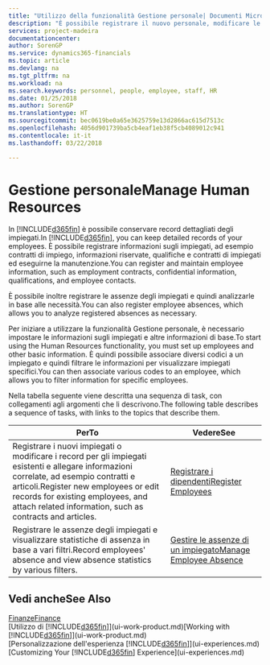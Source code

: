 ```yaml
---
title: "Utilizzo della funzionalità Gestione personale| Documenti Microsoft"
description: "È possibile registrare il nuovo personale, modificare le informazioni sul personale esistente e registrare e analizzare le assenze."
services: project-madeira
documentationcenter: 
author: SorenGP
ms.service: dynamics365-financials
ms.topic: article
ms.devlang: na
ms.tgt_pltfrm: na
ms.workload: na
ms.search.keywords: personnel, people, employee, staff, HR
ms.date: 01/25/2018
ms.author: SorenGP
ms.translationtype: HT
ms.sourcegitcommit: bec0619be0a65e3625759e13d2866ac615d7513c
ms.openlocfilehash: 4056d901739ba5cb4eaf1eb38f5cb4089012c941
ms.contentlocale: it-it
ms.lasthandoff: 03/22/2018

---
```

# <a name="manage-human-resources"></a><span data-ttu-id="bdf60-103">Gestione personale</span><span class="sxs-lookup"><span data-stu-id="bdf60-103">Manage Human Resources</span></span>
<span data-ttu-id="bdf60-104">In [!INCLUDE[d365fin](includes/d365fin_md.md)] è possibile conservare record dettagliati degli impiegati.</span><span class="sxs-lookup"><span data-stu-id="bdf60-104">In [!INCLUDE[d365fin](includes/d365fin_md.md)], you can keep detailed records of your employees.</span></span> <span data-ttu-id="bdf60-105">È possibile registrare informazioni sugli impiegati, ad esempio contratti di impiego, informazioni riservate, qualifiche e contratti di impiegati ed eseguirne la manutenzione.</span><span class="sxs-lookup"><span data-stu-id="bdf60-105">You can register and maintain employee information, such as employment contracts, confidential information, qualifications, and employee contacts.</span></span>

<span data-ttu-id="bdf60-106">È possibile inoltre registrare le assenze degli impiegati e quindi analizzarle in base alle necessità.</span><span class="sxs-lookup"><span data-stu-id="bdf60-106">You can also register employee absences, which allows you to analyze registered absences as necessary.</span></span>

<span data-ttu-id="bdf60-107">Per iniziare a utilizzare la funzionalità Gestione personale, è necessario impostare le informazioni sugli impiegati e altre informazioni di base.</span><span class="sxs-lookup"><span data-stu-id="bdf60-107">To start using the Human Resources functionality, you must set up employees and other basic information.</span></span> <span data-ttu-id="bdf60-108">È quindi possibile associare diversi codici a un impiegato e quindi filtrare le informazioni per visualizzare impiegati specifici.</span><span class="sxs-lookup"><span data-stu-id="bdf60-108">You can then associate various codes to an employee, which allows you to filter information for specific employees.</span></span>

<span data-ttu-id="bdf60-109">Nella tabella seguente viene descritta una sequenza di task, con collegamenti agli argomenti che li descrivono.</span><span class="sxs-lookup"><span data-stu-id="bdf60-109">The following table describes a sequence of tasks, with links to the topics that describe them.</span></span>

| <span data-ttu-id="bdf60-110">Per</span><span class="sxs-lookup"><span data-stu-id="bdf60-110">To</span></span> | <span data-ttu-id="bdf60-111">Vedere</span><span class="sxs-lookup"><span data-stu-id="bdf60-111">See</span></span> |
| --- | --- |
| <span data-ttu-id="bdf60-112">Registrare i nuovi impiegati o modificare i record per gli impiegati esistenti e allegare informazioni correlate, ad esempio contratti e articoli.</span><span class="sxs-lookup"><span data-stu-id="bdf60-112">Register new employees or edit records for existing employees, and attach related information, such as contracts and articles.</span></span> |[<span data-ttu-id="bdf60-113">Registrare i dipendenti</span><span class="sxs-lookup"><span data-stu-id="bdf60-113">Register Employees</span></span>](hr-how-register-employees.md) |
| <span data-ttu-id="bdf60-114">Registrare le assenze degli impiegati e visualizzare statistiche di assenza in base a vari filtri.</span><span class="sxs-lookup"><span data-stu-id="bdf60-114">Record employees' absence and view absence statistics by various filters.</span></span> |[<span data-ttu-id="bdf60-115">Gestire le assenze di un impiegato</span><span class="sxs-lookup"><span data-stu-id="bdf60-115">Manage Employee Absence</span></span>](hr-how-manage-absence.md) |

## <a name="see-also"></a><span data-ttu-id="bdf60-116">Vedi anche</span><span class="sxs-lookup"><span data-stu-id="bdf60-116">See Also</span></span>
[<span data-ttu-id="bdf60-117">Finanze</span><span class="sxs-lookup"><span data-stu-id="bdf60-117">Finance</span></span>](finance.md)  
<span data-ttu-id="bdf60-118">[Utilizzo di [!INCLUDE[d365fin](includes/d365fin_md.md)]](ui-work-product.md)</span><span class="sxs-lookup"><span data-stu-id="bdf60-118">[Working with [!INCLUDE[d365fin](includes/d365fin_md.md)]](ui-work-product.md)</span></span>  
<span data-ttu-id="bdf60-119">[Personalizzazione dell'esperienza [!INCLUDE[d365fin](includes/d365fin_md.md)]](ui-experiences.md)</span><span class="sxs-lookup"><span data-stu-id="bdf60-119">[Customizing Your [!INCLUDE[d365fin](includes/d365fin_md.md)] Experience](ui-experiences.md)</span></span>        


